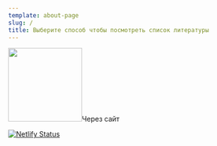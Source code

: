 ```yaml
---
template: about-page
slug: /
title: Выберите способ чтобы посмотреть список литературы 
---
```

<a href="/homework"><img src="/assets/website-png-transparent.png" width="150px"></a>Через сайт



[![Netlify Status](https://api.netlify.com/api/v1/badges/29642afc-c00d-4ac8-b703-c5018f066cf6/deploy-status)](https://app.netlify.com/sites/listofliteraturestolin/deploys)
